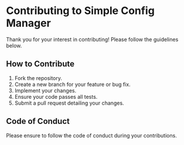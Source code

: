 # Contributing to Simple Config Manager

Thank you for your interest in contributing! Please follow the guidelines below.

## How to Contribute
1. Fork the repository.
2. Create a new branch for your feature or bug fix.
3. Implement your changes.
4. Ensure your code passes all tests.
5. Submit a pull request detailing your changes.

## Code of Conduct
Please ensure to follow the code of conduct during your contributions.
